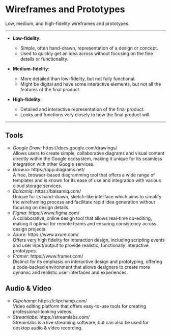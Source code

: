 # Wireframes and Prototypes
Low, medium, and high-fidelity wireframes and prototypes.
***
- **Low-fidelity**: 
  - Simple, often hand-drawn, representation of a design or concept.
  - Used to quickly get an idea across without focusing on the fine details or functionality.

- **Medium-fidelity**: 
  - More detailed than low-fidelity, but not fully functional.
  - Might be digital and have some interactive elements, but not all the features of the final product.

- **High-fidelity**:
  - Detailed and interactive representation of the final product.
  - Looks and functions very closely to how the final product will.
***
## Tools
<ul style="list-style-type:circle">
  <li><i>Google Draw:</i> https://docs.google.com/drawings/</li>
  Allows users to create simple, collaborative diagrams and visual content directly within the Google ecosystem, making it unique for its seamless integration with other Google services.
  <li><i>Draw.io:</i> https://app.diagrams.net/</li>
  A free, browser-based diagramming tool that offers a wide range of templates and is known for its ease of use and integration with various cloud storage services.
  <li><i>Balsamiq:</i> https://balsamiq.com/</li>
  Unique for its hand-drawn, sketch-like interface which aims to simplify the wireframing process and facilitate rapid idea generation without focusing on design details.
  <li><i>Figma:</i> https://www.figma.com/</li>
  A collaborative, online design tool that allows real-time co-editing, making it optimal for remote teams and ensuring consistency across design projects.
  <li><i>Axure:</i> https://www.axure.com/</li>
  Offers very high fidelity for interaction design, including scripting events and user input/output to provide realistic, functionally interactive prototypes.  
  <li><i>Framer:</i> https://www.framer.com/</li>
  Distinct for its emphasis on interactive design and prototyping, offering a code-backed environment that allows designers to create more dynamic and realistic user interfaces and experiences.
</ul>

## Audio & Video
<ul style="list-style-type:circle">
  <li><i>Clipchamp:</i> https://clipchamp.com/</li>
  Video editing platform that offers easy-to-use tools for creating professional-looking videos.
  <li><i>Streamlabs:</i> https://streamlabs.com/</li>
  Streamlabs is a live streaming software, but can also be used for desktop audio & video recording.
</ul>

